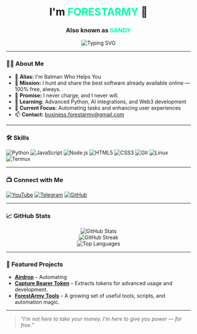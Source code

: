 <!-- GitHub Profile README -->

<h1 align="center">I'm <span style="color:#00FFAA">FORESTARMY</span> 👋</h1>
<h3 align="center">Also known as <span style="color:#00FFAA">SANDY</span></h3>

<p align="center">
  <img src="https://readme-typing-svg.demolab.com?font=Fira+Code&size=24&duration=3000&pause=1000&color=00FFAA&center=true&vCenter=true&width=435&lines=I'm+Batman+Who+Helps+You+Navigate+the+Code+Forest" alt="Typing SVG" />
</p>

---

### 🧙‍♂️ About Me

- 🦇 **Alias:** I'm Batman Who Helps You 
- 🚀 **Mission:** I hunt and share the best software already available online — 100% free, always.
- 💯 **Promise:** I never charge, and I never will.
- 🌱 **Learning:** Advanced Python, AI integrations, and Web3 development
- 🎯 **Current Focus:** Automating tasks and enhancing user experiences
- 📫 **Contact:** [business.forestarmy@gmail.com](mailto:business.forestarmy@gmail.com)

---

### 🛠️ Skills

![Python](https://img.shields.io/badge/-Python-333333?style=flat&logo=python)
![JavaScript](https://img.shields.io/badge/-JavaScript-333333?style=flat&logo=javascript)
![Node.js](https://img.shields.io/badge/-Node.js-333333?style=flat&logo=node.js)
![HTML5](https://img.shields.io/badge/-HTML5-333333?style=flat&logo=html5)
![CSS3](https://img.shields.io/badge/-CSS3-333333?style=flat&logo=css3)
![Git](https://img.shields.io/badge/-Git-333333?style=flat&logo=git)
![Linux](https://img.shields.io/badge/-Linux-333333?style=flat&logo=linux)
![Termux](https://img.shields.io/badge/-Termux-333333?style=flat&logo=gnome-terminal)

---

### 📺 Connect with Me

[![YouTube](https://img.shields.io/badge/YouTube-FF0000?style=for-the-badge&logo=youtube&logoColor=white)](https://www.youtube.com/c/ForestArmy)
[![Telegram](https://img.shields.io/badge/Telegram-2CA5E0?style=for-the-badge&logo=telegram&logoColor=white)](https://t.me/forestarmy)
[![GitHub](https://img.shields.io/badge/GitHub-000?style=for-the-badge&logo=github)](https://github.com/itsmesatyavir)

---

### 📈 GitHub Stats

<p align="center">
  <img src="https://github-readme-stats.vercel.app/api?username=itsmesatyavir&show_icons=true&theme=radical" alt="GitHub Stats" />
  <br/>
  <img src="https://github-readme-streak-stats.herokuapp.com?user=itsmesatyavir&theme=radical" alt="GitHub Streak" />
  <br/>
  <img src="https://github-readme-stats.vercel.app/api/top-langs/?username=itsmesatyavir&layout=compact&theme=radical" alt="Top Languages" />
</p>

---

### 🚀 Featured Projects

- [**Airdrop**](https://github.com/itsmesatyavir/Airdrop) – Automating
- [**Capture Bearer Token**](https://greasyfork.org/itsmesatyavir) – Extracts tokens for advanced usage and development.
- [**ForestArmy Tools**](https://github.com/itsmesatyavir?tab=repositories&q=tool) – A growing set of useful tools, scripts, and automation magic.

---

> *“I’m not here to take your money. I’m here to give you power — for free.”*
